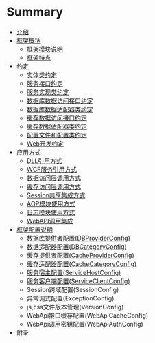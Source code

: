 # Summary

* [介绍](README.md)
* [框架概括](introduce/kuang_jia_gai_kuo.md)
   * [框架模块说明](introduce/kuang_jia_mo_kuai_shuo_ming.md)
   * [框架特点](introduce/kuang_jia_te_dian.md)
* [约定](devrule/yue_ding.md)
   * [实体类约定](devrule/shi_ti_lei_yue_ding.md)
   * [服务接口约定](devrule/fu_wu_jie_kou_yue_ding.md)
   * [服务实现类约定](devrule/fu_wu_shi_xian_lei_yue_ding.md)
   * [数据库数据访问接口约定](devrule/shu_ju_ku_shu_ju_fang_wen_jie_kou_yue_ding.md)
   * [数据库数据适配器类约定](devrule/shu_ju_ku_shu_ju_shi_pei_qi_lei_yue_ding.md)
   * [缓存数据访问接口约定](devrule/huan_cun_shu_ju_fang_wen_jie_kou_yue_ding.md)
   * [缓存数据适配器类约定](devrule/huan_cun_shu_ju_shi_pei_qi_lei_yue_ding.md)
   * [配置文件和配置类约定](devrule/pei_zhi_wen_jian_he_pei_zhi_lei_yue_ding.md)
   * [Web开发约定](devrule/webkai_fa_yue_ding.md)
* [应用方式](yingyong/ying_yong_fang_shi.md)
   * [DLL引用方式](yingyong/dllyin_yong_fang_shi.md)
   * [WCF服务引用方式](yingyong/wcffu_wu_yin_yong_fang_shi.md)
   * [数据访问层调用方式](yingyong/shu_ju_fang_wen_ceng_diao_yong_fang_shi.md)
   * [缓存访问层调用方式](yingyong/huan_cun_fang_wen_ceng_diao_yong_fang_shi.md)
   * [Session共享集成方式](yingyong/sessiongong_xiang_ji_cheng_fang_shi.md)
   * [AOP模块使用方式](yingyong/aopmo_kuai_shi_yong_fang_shi.md)
   * [日志模块使用方式](yingyong/ri_zhi_mo_kuai_shi_yong_fang_shi.md)
   * [WebAPI调用集成](yingyong/webapidiao_yong_ji_cheng.md)
* [框架配置说明](configintro/kuang_jia_pei_zhi_yang_li.md)
   * [数据库提供者配置(DBProviderConfig)](configintro/dbproviderconfigpei_zhi.md)
   * [数据适配器配置(DBCategoryConfig)](configintro/dbcategoryconfigpei_zhi.md)
   * [缓存提供者配置(CacheProviderConfig)](configintro/cacheproviderconfigpei_zhi.md)
   * [缓存适配器配置(CacheCategoryConfig)](configintro/dbcategoryconfig.md)
   * [服务宿主配置(ServiceHostConfig)](configintro/fu_wu_su_zhu_pei_7f6e28_servicehostconfig.md)
   * [服务客户端配置(ServiceClientConfig)](configintro/fu_wu_ke_hu_duan_pei_7f6e28_serviceclientconfig.md)
   * Session跨域配置(SessionConfig)
   * 异常调式配置(ExceptionConfig)
   * js,css文件版本管理(VersionConfig)
   * WebApi接口缓存配置(WebApiCacheConfig)
   * WebApi调用密钥配置(WebApiAuthConfig)
* 附录

